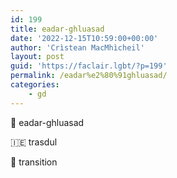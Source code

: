 ```yaml
---
id: 199
title: eadar-ghluasad
date: '2022-12-15T10:59:00+00:00'
author: 'Crìstean MacMhìcheil'
layout: post
guid: 'https://faclair.lgbt/?p=199'
permalink: /eadar%e2%80%91ghluasad/
categories:
    - gd
---
```


&#x1f3f4;&#xe0067;&#xe0062;&#xe0073;&#xe0063;&#xe0074;&#xe007f; eadar-ghluasad

&#x1f1ee;&#x1f1ea; trasdul

&#x1f3f4;&#xe0067;&#xe0062;&#xe0065;&#xe006e;&#xe0067;&#xe007f; transition
